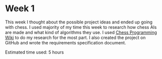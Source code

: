 # Week 1

This week I thought about the possible project ideas and ended up going with chess. I used majority of my 
time this week to research how chess AIs are made and what kind of algorithms they use. I used 
[Chess Programming Wiki](https://www.chessprogramming.org/Main_Page) to do my research for the most part. 
I also created the project on GitHub and wrote the requirements specification document. 

Estimated time used: 5 hours
